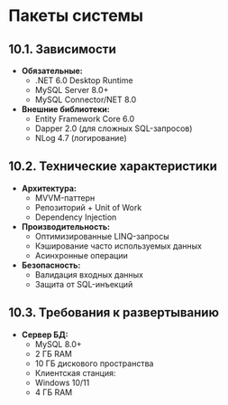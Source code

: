 # Пакеты системы

## 10.1. Зависимости
* **Обязательные:**
    * .NET 6.0 Desktop Runtime
    * MySQL Server 8.0+
    * MySQL Connector/NET 8.0
* **Внешние библиотеки:**
    * Entity Framework Core 6.0
    * Dapper 2.0 (для сложных SQL-запросов)
    * NLog 4.7 (логирование)

## 10.2. Технические характеристики
* **Архитектура:**
    * MVVM-паттерн
    * Репозиторий + Unit of Work
    * Dependency Injection
* **Производительность:**
    * Оптимизированные LINQ-запросы
    * Кэширование часто используемых данных
    * Асинхронные операции
* **Безопасность:**
    * Валидация входных данных
    * Защита от SQL-инъекций
    
## 10.3. Требования к развертыванию
* **Сервер БД:**
    * MySQL 8.0+
    * 2 ГБ RAM
    * 10 ГБ дискового пространства
    * Клиентская станция:
    * Windows 10/11
    * 4 ГБ RAM
